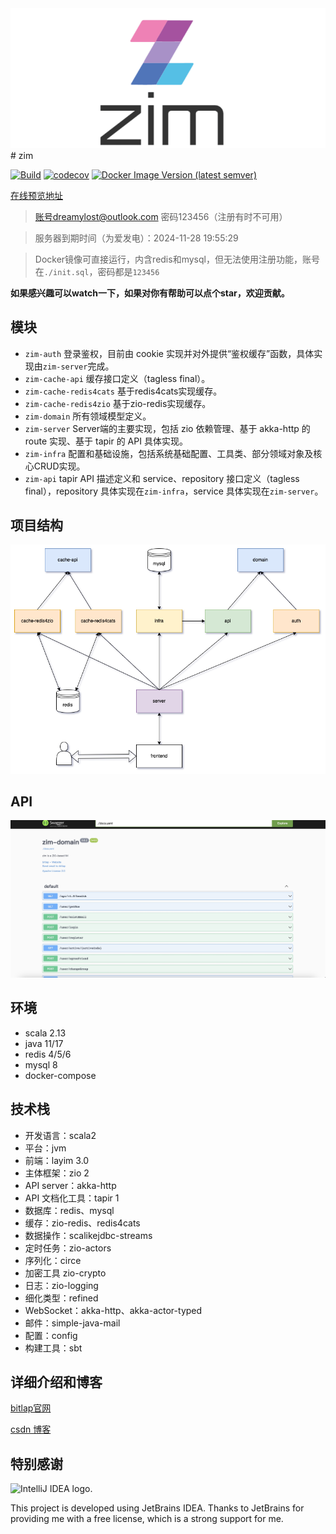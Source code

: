 <div align="center"><img src="logo.png"></div>
# zim

[![Build](https://github.com/bitlap/zim/actions/workflows/ScalaCI.yml/badge.svg?branch=master)](https://github.com/bitlap/zim/actions/workflows/ScalaCI.yml)
[![codecov](https://codecov.io/gh/bitlap/zim/branch/master/graph/badge.svg?token=V95ZMWUUCE)](https://codecov.io/gh/bitlap/zim)
[![Docker Image Version (latest semver)](https://img.shields.io/docker/v/liguobin/zim?label=docker-image)](https://hub.docker.com/r/liguobin/zim/tags)

[在线预览地址](http://im.dreamylost.cn:8989) 
> 账号dreamylost@outlook.com 密码123456（注册有时不可用）

> 服务器到期时间（为爱发电）：2024-11-28 19:55:29	

> Docker镜像可直接运行，内含redis和mysql，但无法使用注册功能，账号在`./init.sql`，密码都是`123456`

**如果感兴趣可以watch一下，如果对你有帮助可以点个star，欢迎贡献。**

## 模块

- `zim-auth` 登录鉴权，目前由 cookie 实现并对外提供“鉴权缓存”函数，具体实现由`zim-server`完成。
- `zim-cache-api` 缓存接口定义（tagless final）。
- `zim-cache-redis4cats` 基于redis4cats实现缓存。 
- `zim-cache-redis4zio` 基于zio-redis实现缓存。
- `zim-domain` 所有领域模型定义。
- `zim-server` Server端的主要实现，包括 zio 依赖管理、基于 akka-http 的 route 实现、基于 tapir 的 API 具体实现。
- `zim-infra` 配置和基础设施，包括系统基础配置、工具类、部分领域对象及核心CRUD实现。
- `zim-api` tapir API 描述定义和 service、repository 接口定义（tagless final），repository 具体实现在`zim-infra`，service 具体实现在`zim-server`。

## 项目结构

![](./zim-1.drawio.png)

## API

![](./openapi.jpg)

## 环境

- scala 2.13
- java 11/17
- redis 4/5/6
- mysql 8
- docker-compose

## 技术栈

- 开发语言：scala2
- 平台：jvm
- 前端：layim 3.0
- 主体框架：zio 2
- API server：akka-http
- API 文档化工具：tapir 1
- 数据库：redis、mysql
- 缓存：zio-redis、redis4cats
- 数据操作：scalikejdbc-streams
- 定时任务：zio-actors
- 序列化：circe
- 加密工具 zio-crypto
- 日志：zio-logging
- 细化类型：refined
- WebSocket：akka-http、akka-actor-typed
- 邮件：simple-java-mail
- 配置：config
- 构建工具：sbt

## 详细介绍和博客

[bitlap官网](https://bitlap.org/lab/zim)

[csdn 博客](https://blog.csdn.net/qq_34446485/category_11720549.html?spm=1001.2014.3001.5482)

## 特别感谢

<img src="https://resources.jetbrains.com/storage/products/company/brand/logos/IntelliJ_IDEA.svg" alt="IntelliJ IDEA logo.">

This project is developed using JetBrains IDEA. Thanks to JetBrains for providing me with a free license, which is a strong support for me.
